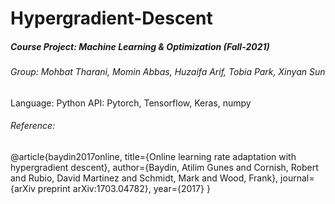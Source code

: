 # Hypergradient-Descent
##### Course Project: Machine Learning & Optimization (Fall-2021)
###### Group: Mohbat Tharani, Momin Abbas, Huzaifa Arif, Tobia Park, Xinyan Sun




Language: Python
API: Pytorch, Tensorflow, Keras, numpy


###### Reference:

@article{baydin2017online,
  title={Online learning rate adaptation with hypergradient descent},
  author={Baydin, Atilim Gunes and Cornish, Robert and Rubio, David Martinez and Schmidt, Mark and Wood, Frank},
  journal={arXiv preprint arXiv:1703.04782},
  year={2017}
}
